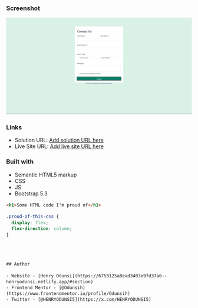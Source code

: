 ### Screenshot

![](./Screenshot%202024-12-23%20141418.png)


### Links

- Solution URL: [Add solution URL here](https://github.com/Odunsih/contact-form-main.git)
- Live Site URL: [Add live site URL here](https://contacts-form-main.vercel.app/)



### Built with

- Semantic HTML5 markup
- CSS 
- JS 
- Bootstrap 5.3




```html
<h1>Some HTML code I'm proud of</h1>
```
```css
.proud-of-this-css {
  display: flex;
  flex-direction: column;
}
```

```



## Author

- Website - [Henry Odunsi](https://6758125a8ead3403e9fd37a6--henryodunsi.netlify.app/#section)
- Frontend Mentor - [@Odunsih](https://www.frontendmentor.io/profile/Odunsih)
- Twitter - [@HENRYODUNSI5](https://x.com/HENRYODUNSI5)

